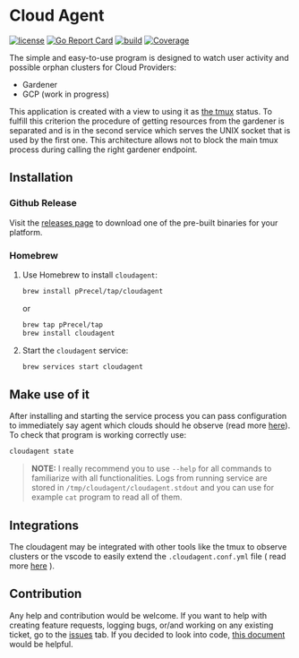 # Cloud Agent

[![license](https://img.shields.io/badge/License-MIT-brightgreen.svg?style=for-the-badge)](https://github.com/pPrecel/cloudagent/blob/main/LICENSE)
[![Go Report Card](https://goreportcard.com/badge/github.com/pPrecel/cloudagent?style=for-the-badge)](https://goreportcard.com/report/github.com/pPrecel/cloudagent)
[![build](https://img.shields.io/github/actions/workflow/status/pPrecel/cloudagent/tests-build.yml?style=for-the-badge)](https://github.com/pPrecel/cloudagent/actions/workflows/build.yml)
[![Coverage](https://img.shields.io/coveralls/github/pPrecel/cloudagent?style=for-the-badge)](https://coveralls.io/github/pPrecel/cloudagent)

The simple and easy-to-use program is designed to watch user activity and possible orphan clusters for Cloud Providers:

- Gardener
- GCP (work in progress)

This application is created with a view to using it as [the tmux](https://github.com/tmux/tmux) status. To fulfill this criterion the procedure of getting resources from the gardener is separated and is in the second service which serves the UNIX socket that is used by the first one. This architecture allows not to block the main tmux process during calling the right gardener endpoint.

## Installation

### Github Release

Visit the [releases page](https://github.com/pPrecel/cloudagent/releases) to download one of the pre-built binaries for your platform.

### Homebrew

1. Use Homebrew to install `cloudagent`:

    ```bash
    brew install pPrecel/tap/cloudagent
    ```

    or

    ```bash
    brew tap pPrecel/tap
    brew install cloudagent
    ```

2. Start the `cloudagent` service:

    ```bash
    brew services start cloudagent
    ```

## Make use of it

After installing and starting the service process you can pass configuration to immediately say agent which clouds should he observe (read more [here](./docs/configuration-file.md)). To check that program is working correctly use:

```bash
cloudagent state
```

> **NOTE:** I really recommend you to use `--help` for all commands to familiarize with all functionalities. Logs from running service are stored in `/tmp/cloudagent/cloudagent.stdout` and you can use for example `cat` program to read all of them.

## Integrations

The cloudagent may be integrated with other tools like the tmux to observe clusters or the vscode to easily extend the `.cloudagent.conf.yml` file ( read more [here](./docs/integrations.md) ).

## Contribution

Any help and contribution would be welcome. If you want to help with creating feature requests, logging bugs, or/and working on any existing ticket, go to the [issues](https://github.com/pPrecel/cloudagent/issues) tab. If you decided to look into code, [this document](./docs/local-development.md) would be helpful.
